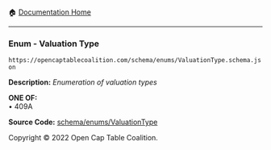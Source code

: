 :house: [Documentation Home](../../../README.md)

---

### Enum - Valuation Type

`https://opencaptablecoalition.com/schema/enums/ValuationType.schema.json`

**Description:** _Enumeration of valuation types_

**ONE OF:**</br>&bull; 409A

**Source Code:** [schema/enums/ValuationType](../../../../../../../../schema/enums/ValuationType.schema.json)

Copyright © 2022 Open Cap Table Coalition.
